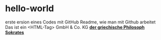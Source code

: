 # hello-world
erste ersion eines Codes mit GitHub
   Readme, wie man mit Github arbeitet </br>
Das ist ein &lt;HTML-Tag&gt;
GmbH &amp; Co. KG
<a href="https://example.com/?id=5&amp;foo=bar">
<strong title="bekannt durch den Ausspruch &quot;Ich weiß, dass ich nichts weiß.&quot;">der griechische Philosoph Sokrates</strong>
